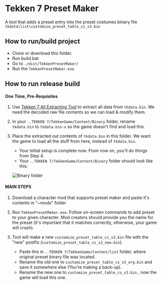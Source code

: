 # Tekken 7 Preset Maker
A tool that adds a preset entry into the preset costumes binary file `tkdata\list\customize_preset_table_cs_s3.bin`

## How to run/build project
- Clone or download this folder.
- Run build.bat
- Go to `./dist/TekkenPresetMaker/`
- Run the `TekkenPresetMaker.exe`

## How to run release build
#### One Time, Pre-Requisites
1. Use [Tekken 7 All Extracting Tool](https://github.com/a5tronomy/Tekken-7-Extracting-Packing-Tools) to extract all data from `tkdata.bin`. We need the decoded raw file contents so we can load & modify them.

2. In your `..TEKKEN 7/TekkenGame/Content/Binary` folder, rename `tkdata.bin` to `tkdata.bin-x`  so the game doesn't find and load this.

3. Place the extracted out contents of `tkdata.bin` in this folder. We want the game to load all the stuff from here, instead of `tkdata.bin`.
   - Your initial setup is complete now. From now on, you'll do things from Step 4.
   - Your `..TEKKEN 7/TekkenGame/Content/Binary` folder should look like this:
   
   ![Binary folder](https://user-images.githubusercontent.com/83224003/190898256-99b0216b-d477-4e8f-ba9f-c0d038d6f6b7.png)

#### MAIN STEPS
1. Download a character mod that supports preset maker and paste it's contents in "~mods" folder

2. Run `TekkenPresetMaker.exe`. Follow on-screen commands to add preset to your given character. Mod creators should provide you the name for the preset (it's important that it matches correctly, otherwise, your game will crash). 

3. Tool will make a new `customize_preset_table_cs_s3.bin` file with the "new" postfix (`customize_preset_table_cs_s3_new.bin`).
   - Paste this in `..TEKKEN 7/TekkenGame/Content/list` folder, where original preset binary file was located.
   - Rename the old one to `customize_preset_table_cs_s3_org.bin` and save it somewhere else (You're making a back-up).
   - Rename the new one to `customize_preset_table_cs_s3.bin` , now the game will load this one.

